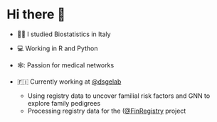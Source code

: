 # Hi there :wave:

- 👨‍🎓 I studied Biostatistics in Italy
- 💻 Working in R and Python
- 🕸️: Passion for medical networks

- 🇫🇮 Currently working at [@dsgelab](https://www.dsgelab.org/) 
  - Using registry data to uncover familial risk factors and GNN to explore family pedigrees
  - Processing registry data for the ([@FinRegistry](https://www.finregistry.fi/) project
